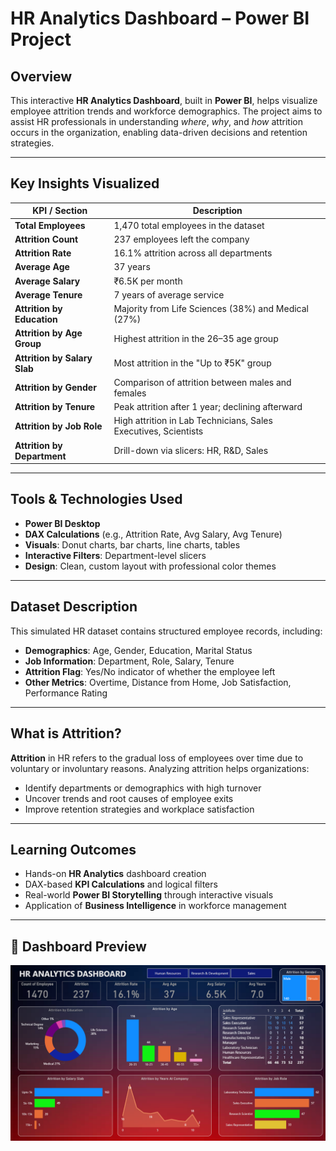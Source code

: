 #  HR Analytics Dashboard – Power BI Project

##  Overview

This interactive **HR Analytics Dashboard**, built in **Power BI**, helps visualize employee attrition trends and workforce demographics. The project aims to assist HR professionals in understanding *where*, *why*, and *how* attrition occurs in the organization, enabling data-driven decisions and retention strategies.

---

##  Key Insights Visualized

| **KPI / Section**               | **Description**                                               |
|-------------------------------|-----------------------------------------------------------------|
| **Total Employees**           | 1,470 total employees in the dataset                            |
| **Attrition Count**           | 237 employees left the company                                  |
| **Attrition Rate**            | 16.1% attrition across all departments                          |
| **Average Age**               | 37 years                                                        |
| **Average Salary**            | ₹6.5K per month                                                 |
| **Average Tenure**            | 7 years of average service                                      |
| **Attrition by Education**    | Majority from Life Sciences (38%) and Medical (27%)             |
| **Attrition by Age Group**    | Highest attrition in the 26–35 age group                        |
| **Attrition by Salary Slab**  | Most attrition in the "Up to ₹5K" group                         |
| **Attrition by Gender**       | Comparison of attrition between males and females               |
| **Attrition by Tenure**       | Peak attrition after 1 year; declining afterward                |
| **Attrition by Job Role**     | High attrition in Lab Technicians, Sales Executives, Scientists |
| **Attrition by Department**   | Drill-down via slicers: HR, R&D, Sales                          |

---

##  Tools & Technologies Used

- **Power BI Desktop**
- **DAX Calculations** (e.g., Attrition Rate, Avg Salary, Avg Tenure)
- **Visuals**: Donut charts, bar charts, line charts, tables
- **Interactive Filters**: Department-level slicers
- **Design**: Clean, custom layout with professional color themes

---

##  Dataset Description

This simulated HR dataset contains structured employee records, including:

- **Demographics**: Age, Gender, Education, Marital Status  
- **Job Information**: Department, Role, Salary, Tenure  
- **Attrition Flag**: Yes/No indicator of whether the employee left  
- **Other Metrics**: Overtime, Distance from Home, Job Satisfaction, Performance Rating  

---

##  What is Attrition?

**Attrition** in HR refers to the gradual loss of employees over time due to voluntary or involuntary reasons. Analyzing attrition helps organizations:

- Identify departments or demographics with high turnover  
- Uncover trends and root causes of employee exits  
- Improve retention strategies and workplace satisfaction  

---

##  Learning Outcomes

- Hands-on **HR Analytics** dashboard creation  
- DAX-based **KPI Calculations** and logical filters  
- Real-world **Power BI Storytelling** through interactive visuals  
- Application of **Business Intelligence** in workforce management  

---

## 📸 Dashboard Preview

![HR Analytics Dashboard Screenshot](https://github.com/nileshdeb/Hr-analytics_dashboard/blob/main/Hr_analytics_dashboard_screenshot.png)
